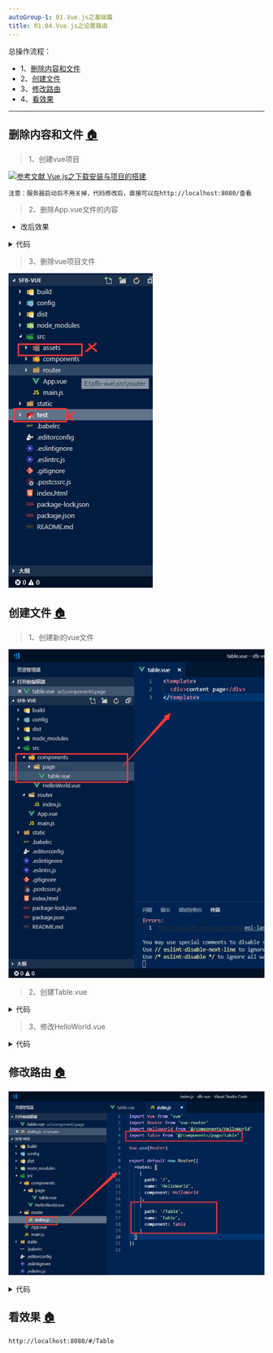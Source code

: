 ```yaml
---
autoGroup-1: 01.Vue.js之基础篇
title: 01.04.Vue.js之设置路由
---
```


总操作流程：
- 1、[删除内容和文件](#vue.js-01)
- 2、[创建文件](#vue.js-02)
- 3、[修改路由](#vue.js-03)
- 4、[看效果](#vue.js-04)

***

## 删除内容和文件 <a name="vue.js-01" href="#" >:house:</a>

> 1、创建vue项目

[![](https://img.shields.io/badge/参考文献-Vue.js之下载安装与项目的搭建-yellow.svg "参考文献 Vue.js之下载安装与项目的搭建")](/前端/Vue.js/01.02.Vue.js之搭建项目.md)

`注意：服务器启动后不用关掉，代码修改后，直接可以在http://localhost:8080/查看`

> 2、删除App.vue文件的内容

- 改后效果

<details>
<summary>代码</summary>

```html
<template>
  <div id="app">
    <router-view/>
  </div>
</template>

<script>
export default {
  name: 'App'
}
</script>

<style>

</style>

```

</details>

> 3、删除vue项目文件

![](./image/01.04-1.png)


## 创建文件 <a name="vue.js-02" href="#" >:house:</a>

> 1、创建新的vue文件

![](./image/01.04-2.png)

> 2、创建Table.vue

<details>
<summary>代码</summary>


```html
<template>
  <div>{{test}}</div>
</template>
<script>
export default {
  name: 'Table',
  data () {
    return {
      test: '1111111111111111'
    }
  }
}
</script>

<style scoped>

</style>
```

</details>

> 3、修改HelloWorld.vue

<details>
<summary>代码</summary>


```html
<template>
  <div class="hello">
    <h1>{{ msg }}</h1>
  </div>
</template>

<script>
export default {
  name: 'HelloWorld',
  data () {
    return {
      msg: 'Welcome to Your Vue.js App'
    }
  }
}
</script>

<style scoped>

</style>

```

</details>

## 修改路由 <a name="vue.js-03" href="#" >:house:</a>

![](./image/01.04-3.png)

<details>
<summary>代码</summary>

```js
import Vue from 'vue'
import Router from 'vue-router'
import HelloWorld from '@/components/HelloWorld'
import Table from '@/components/page/table'

Vue.use(Router)

export default new Router({
  routes: [
    {
      path: '/',
      name: 'HelloWorld',
      component: HelloWorld
    },
    {
      path: '/Table',
      name: 'Table',
      component: Table
    }
  ]
})
```

</details>

## 看效果 <a name="vue.js-04" href="#" >:house:</a>

```shell
http://localhost:8080/#/Table
```



